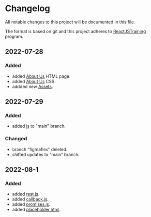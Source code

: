 # Changelog

All notable changes to this project will be documented in this file.

The format is based on git
and this project adheres to [ReactJSTraining](/reactjstraining) program.

## 2022-07-28

### Added

- added [About Us](/reactjstraining/TravelBuddy/html/aboutus.html) HTML page.
- added [About Us](/reactjstraining/TravelBuddy/css/aboutus.css) CSS.
- addded new [Assets](/reactjstraining/TravelBuddy/assets/).

## 2022-07-29

### Added

- added [js](/reactjstraining/js/) to "main" branch.

### Changed

- branch "figmaflex" deleted.
- shifted updates to "main" branch.

## 2022-08-1

### Added

- added [rest.js](/reactjstraining/js/rest.js).
- added [callback.js](/reactjstraining/js/callback.js).
- added [promises.js](/reactjstraining/js/promises.js).
- added [placeholder.html](/reactjstraining/html/jsonplaceholder.html).
